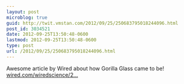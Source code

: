 ```yaml
---
layout: post
microblog: true
guid: http://twit.vmstan.com/2012/09/25/250683795018244096.html
post_id: 3034521
date: 2012-09-25T13:50:48-0600
lastmod: 2012-09-25T13:50:48-0600
type: post
url: /2012/09/25/250683795018244096.html
---
```

Awesome article by Wired about how Gorilla Glass came to be! <a href="http://www.wired.com/wiredscience/2012/09/ff-corning-gorilla-glass/all/">wired.com/wiredscience/2…</a>
